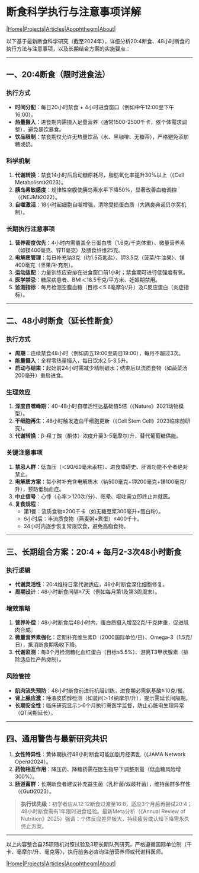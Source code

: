 # 断食科学执行与注意事项详解

|[Home](/README.md)|[Projects](/projects.md)|[Articles](/articles.md)|[Apophthegm](/apophthegm.md)|[About](/about.md)|

以下基于最新断食科学研究（截至2024年），详细分析20:4断食、48小时断食的执行方法与注意事项，以及长期结合方案的实施要点：

---

## **一、20:4断食（限时进食法）**
### **执行方式**
- **时间分配**：每日20小时禁食 + 4小时进食窗口（例如中午12:00至下午16:00）。
- **热量摄入**：进食期内需摄入足量营养（通常1500-2500千卡，依个体需求调整），避免暴饮暴食。
- **饮品限制**：禁食期仅允许无热量饮品（水、黑咖啡、无糖茶），严格避免添加糖或奶。

### **科学机制**
1. **代谢转换**：禁食14小时后启动糖原耗尽，脂肪氧化率提升30%以上（《Cell Metabolism》2023）。
2. **胰岛素敏感度**：规律性空腹使胰岛素水平下降50%，显著改善血糖调控（《NEJM》2022）。
3. **自噬激活**：18小时起细胞自噬增强，清除受损蛋白质（大隅良典诺贝尔奖机制）。

### **长期执行注意事项**
1. **营养密度优先**：4小时内需覆盖全日蛋白质（1.6克/千克体重）、微量营养素（如镁400毫克、锌11毫克）及膳食纤维25克。
2. **电解质管理**：每日补充钠3克（约1.5茶匙盐）、钾3.5克（菠菜/牛油果）、镁400毫克（坚果/补充剂）。
3. **运动适配**：力量训练应安排在进食窗口前1小时；禁食期可进行低强度有氧。
4. **医学禁忌**：糖尿病患者、BMI＜18.5千克/平方米、妊娠期禁用。
5. **监测指标**：每月检测空腹血糖（目标＜5.6毫摩尔/升）及C反应蛋白（炎症指标）。

---

## **二、48小时断食（延长性断食）**
### **执行方式**
- **周期**：连续禁食48小时（例如周五19:00至周日19:00），每月不超过3次。
- **能量摄入**：全程零热量摄入，每日饮水2.5-3.5升。
- **启动与结束**：起始前24小时需减少精制碳水；结束后以流质食物（如蔬菜汤200毫升）重启进食。

### **生理效应**
1. **深度自噬峰期**：40-48小时自噬活性达基础值5倍（《Nature》2021动物模型）。
2. **干细胞再生**：48小时触发造血干细胞更新（《Cell Stem Cell》2023临床前研究）。
3. **代谢转换**：β-羟丁酸（酮体）浓度升至3-5毫摩尔/升，替代葡萄糖供能。

### **关键注意事项**
1. **禁忌人群**：低血压（＜90/60毫米汞柱）、进食障碍史、肝肾功能不全者绝对禁止。
2. **电解质方案**：每小时补充含电解质水（钠500毫克+钾200毫克+镁100毫克/升），预防低钠血症。
3. **中止信号**：心悸（心率＞120次/分）、眩晕、呕吐需立即终止并就医。
4. **复食规程**：
   - 第1餐：流质食物≤200千卡（如无糖豆浆300毫升+蛋白粉）。
   - 6小时后：半流质食物（燕麦粥+煮蛋）≤400千卡。
   - 24小时内逐步恢复常规饮食，避免高脂食物。

---

## **三、长期组合方案：20:4 + 每月2-3次48小时断食**
### **执行逻辑**
- **代谢灵活性**：20:4维持日常代谢适应，48小时断食深化细胞修复。
- **周期设计**：48小时断食间隔≥7天（例如每月第1及第3周周末）。

### **增效策略**
1. **营养补偿**：48小时断食后48小时内，蛋白质摄入增至2克/千克体重，促进肌肉合成。
2. **微量营养素强化**：定期补充维生素D（2000国际单位/日）、Omega-3（1.5克/日），抵消断食期吸收下降。
3. **代谢监测**：每3个月检测糖化血红蛋白（目标≤5.5%）、游离T3甲状腺素（排除适应性产热抑制）。

### **风险管控**
- **肌肉流失预防**：48小时断食前进行抗阻训练，进食期必需氨基酸≥10克/餐。
- **肾上腺应激**：唾液皮质醇检测（如晨间＞14纳摩尔/升），提示需延长间隔期。
- **长期安全性**：临床研究显示＞6个月执行需医学监督，防止心脏电生理异常（QT间期延长）。

---

## **四、通用警告与最新研究共识**
1. **女性特异性**：黄体期执行48小时断食可能加剧月经紊乱（《JAMA Network Open》2024）。
2. **药物相互作用**：降压药、降糖药需在医生指导下调整剂量（低血糖风险增300%）。
3. **肠道菌群**：长期断食者建议补充益生菌（乳杆菌/双歧杆菌），维持菌群多样性（《Gut》2023）。

> **执行优先级**：初学者应从12:12断食过渡至16:8，适应3个月后再尝试20:4；48小时断食需有1年限时进食经验。最新Meta分析（《Annual Review of Nutrition》2025）强调：个体反应差异极大，持续疲劳或认知下降需永久终止方案。

--- 
以上内容整合自25项随机对照试验及3项长期队列研究，严格遵循国际单位制（千卡、毫摩尔/升、毫克等），执行前务必咨询注册营养师或代谢科医师。

|[Home](/README.md)|[Projects](/projects.md)|[Articles](/articles.md)|[Apophthegm](/apophthegm.md)|[About](/about.md)|